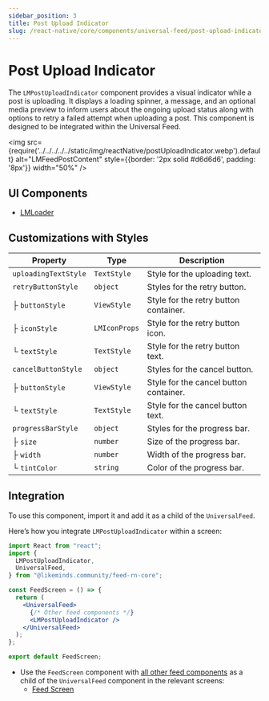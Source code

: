```yaml
---
sidebar_position: 3
title: Post Upload Indicator
slug: /react-native/core/components/universal-feed/post-upload-indicator
---
```


# Post Upload Indicator

The `LMPostUploadIndicator` component provides a visual indicator while a post is uploading. It displays a loading spinner, a message, and an optional media preview to inform users about the ongoing upload status along with options to retry a failed attempt when uploading a post. This component is designed to be integrated within the Universal Feed.

<img
src={require('../../../../../static/img/reactNative/postUploadIndicator.webp').default}
alt="LMFeedPostContent"
style={{border: '2px solid #d6d6d6', padding: '8px'}}
width="50%"
/>

## UI Components

- [LMLoader](../Fundamentals/LMFeedLoader.md)

## Customizations with Styles

| Property             | Type          | Description                            |
| -------------------- | ------------- | -------------------------------------- |
| `uploadingTextStyle` | `TextStyle`   | Style for the uploading text.          |
| `retryButtonStyle`   | `object`      | Styles for the retry button.           |
| ├ `buttonStyle`      | `ViewStyle`   | Style for the retry button container.  |
| ├ `iconStyle`        | `LMIconProps` | Style for the retry button icon.       |
| └ `textStyle`        | `TextStyle`   | Style for the retry button text.       |
| `cancelButtonStyle`  | `object`      | Styles for the cancel button.          |
| ├ `buttonStyle`      | `ViewStyle`   | Style for the cancel button container. |
| └ `textStyle`        | `TextStyle`   | Style for the cancel button text.      |
| `progressBarStyle`   | `object`      | Styles for the progress bar.           |
| ├ `size`             | `number`      | Size of the progress bar.              |
| ├ `width`            | `number`      | Width of the progress bar.             |
| └ `tintColor`        | `string`      | Color of the progress bar.             |

## Integration

To use this component, import it and add it as a child of the `UniversalFeed`.

Here’s how you integrate `LMPostUploadIndicator` within a screen:

```jsx
import React from "react";
import {
  LMPostUploadIndicator,
  UniversalFeed,
} from "@likeminds.community/feed-rn-core";

const FeedScreen = () => {
  return (
    <UniversalFeed>
      {/* Other feed components */}
      <LMPostUploadIndicator />
    </UniversalFeed>
  );
};

export default FeedScreen;
```

- Use the `FeedScreen` component with [all other feed components](../../Screens/LMFeedUniversalFeedScreen.md#ui-components) as a child of the `UniversalFeed` component in the relevant screens:
  - [Feed Screen](../../Screens/LMFeedUniversalFeedScreen.md)
